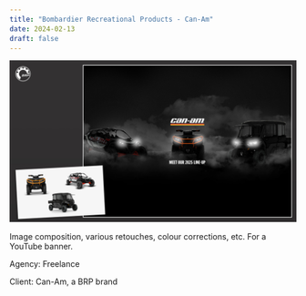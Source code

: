 ```yaml
---
title: "Bombardier Recreational Products - Can-Am"
date: 2024-02-13
draft: false
---
```


![image1](advertising_image_editing-BRP.jpg)

Image composition, various retouches, colour corrections, etc. For a YouTube banner.

Agency: Freelance

Client: Can-Am, a BRP brand